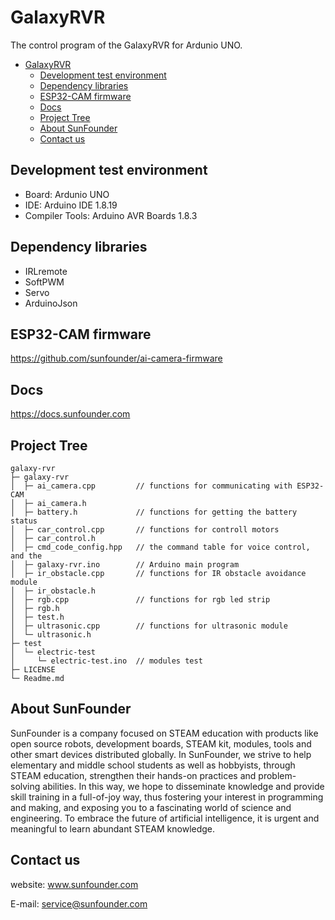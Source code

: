 # GalaxyRVR
The control program of the GalaxyRVR for Ardunio UNO.

- [GalaxyRVR](#GalaxyRVR)
  - [Development test environment](#development-test-environment)
  - [Dependency libraries](#dependency-libraries)
  - [ESP32-CAM firmware](#esp32-cam-firmware)
  - [Docs](#docs)
  - [Project Tree](#project-tree)
  - [About SunFounder](#about-sunfounder)
  - [Contact us](#contact-us)
## Development test environment
- Board: Ardunio UNO
- IDE: Arduino IDE 1.8.19
- Compiler Tools: Arduino AVR Boards 1.8.3

## Dependency libraries
- IRLremote
- SoftPWM
- Servo
- ArduinoJson

## ESP32-CAM firmware
https://github.com/sunfounder/ai-camera-firmware
## Docs
https://docs.sunfounder.com

## Project Tree
```
galaxy-rvr                  
├─ galaxy-rvr               
│  ├─ ai_camera.cpp         // functions for communicating with ESP32-CAM
│  ├─ ai_camera.h           
│  ├─ battery.h             // functions for getting the battery status
│  ├─ car_control.cpp       // functions for controll motors 
│  ├─ car_control.h         
│  ├─ cmd_code_config.hpp   // the command table for voice control, and the 
│  ├─ galaxy-rvr.ino        // Arduino main program
│  ├─ ir_obstacle.cpp       // functions for IR obstacle avoidance module
│  ├─ ir_obstacle.h         
│  ├─ rgb.cpp               // functions for rgb led strip
│  ├─ rgb.h                 
│  ├─ test.h                
│  ├─ ultrasonic.cpp        // functions for ultrasonic module
│  └─ ultrasonic.h          
├─ test                     
│  └─ electric-test         
│     └─ electric-test.ino  // modules test
├─ LICENSE                  
└─ Readme.md                

```
## About SunFounder
SunFounder is a company focused on STEAM education with products like open source robots, development boards, STEAM kit, modules, tools and other smart devices distributed globally. In SunFounder, we strive to help elementary and middle school students as well as hobbyists, through STEAM education, strengthen their hands-on practices and problem-solving abilities. In this way, we hope to disseminate knowledge and provide skill training in a full-of-joy way, thus fostering your interest in programming and making, and exposing you to a fascinating world of science and engineering. To embrace the future of artificial intelligence, it is urgent and meaningful to learn abundant STEAM knowledge.

## Contact us
website:
    www.sunfounder.com

E-mail:
    service@sunfounder.com